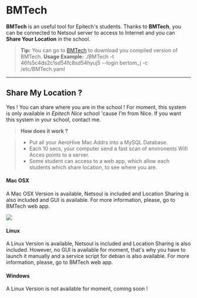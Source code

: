 BMTech
===================

**BMTech** is an useful tool for Epitech's students. Thanks to **BMTech**, you can be connected to Netsoul server to access to Internet and you can **Share Your Location** in the school.
> **Tip:** You can go to [BMTech](http://jobertomeu.fr/bmteh) to download you compiled version of BMTech.
> **Usage Example:** ./BMTech -t 46fs5c4ds2c1sd54fc8sd54hyuj5 --login bertom_j -c /etc/BMTech.yaml 
----------

Share My Location ?
-------------

Yes ! You can share where you are in the school ! For moment, this system is only available in *Epitech Nice* school 'cause I'm from Nice. If you want this system in your school, contact me.

> **How does it work ?**

> - Put all your AeroHive Mac Addrs into a MySQL Database.
> - Each 10 secs, your computer send a fast scan of environents Wifi Acces points to a server.
> - Some student can access to a web app, which allow each students which share location, to see where you are.

#### <i class="icon-apple"></i> Mac OSX

A Mac OSX Version is available, Netsoul is included and Location Sharing is also included and GUI is available. For more information, please, go to BMTech web app.

![](http://jobertomeu.fr/bmtech/BMTechPreview_MacOSX.png)

#### <i class="icon-linux"></i> Linux

A Linux Version is available, Netsoul is included and Location Sharing is also included. However, no GUI is available for moment, that's why you have to launch it manually and a service script for debian is also available. For more information, please, go to BMTech web app.


#### <i class="icon-linux"></i> Windows

A Linux Version is not available for moment, coming soon !
